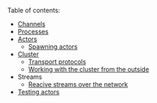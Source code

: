 Table of contents:

- [Channels](./channels.md)
- [Processes](./processes.md)
- [Actors](./actors.md)
    - [Spawning actors](./spawning-actors.md)
- [Cluster](./cluster.md)
    - [Transport protocols](./transport.md)
    - [Working with the cluster from the outside](./cluster-service-description.md)
- Streams
    - [Reacive streams over the network](./reactive-streams-over-network.md)
- [Testing actors](./testing.md)